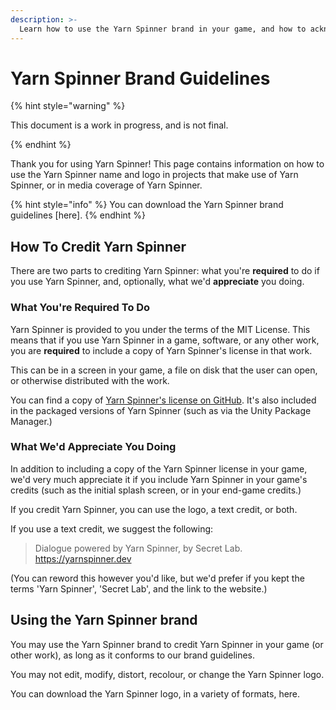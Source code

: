 ```yaml
---
description: >-
  Learn how to use the Yarn Spinner brand in your game, and how to acknowledge your use of Yarn Spinner.
---
```


# Yarn Spinner Brand Guidelines

{% hint style="warning" %}

This document is a work in progress, and is not final.

{% endhint %}

Thank you for using Yarn Spinner! This page contains information on how to use the Yarn Spinner name and logo in projects that make use of Yarn Spinner, or in media coverage of Yarn Spinner.

{% hint style="info" %}
You can download the Yarn Spinner brand guidelines [here].
{% endhint %}

## How To Credit Yarn Spinner

There are two parts to crediting Yarn Spinner: what you're **required** to do if you use Yarn Spinner, and, optionally, what we'd **appreciate** you doing.

### What You're Required To Do

Yarn Spinner is provided to you under the terms of the MIT License. This means that if you use Yarn Spinner in a game, software, or any other work, you are **required** to include a copy of Yarn Spinner's license in that work. 

This can be in a screen in your game, a file on disk that the user can open, or otherwise distributed with the work.

You can find a copy of [Yarn Spinner's license on GitHub](https://github.com/YarnSpinnerTool/YarnSpinner/blob/main/LICENSE.md). It's also included in the packaged versions of Yarn Spinner (such as via the Unity Package Manager.)

### What We'd Appreciate You Doing

In addition to including a copy of the Yarn Spinner license in your game, we'd very much appreciate it if you include Yarn Spinner in your game's credits (such as the initial splash screen, or in your end-game credits.)

If you credit Yarn Spinner, you can use the logo, a text credit, or both.

If you use a text credit, we suggest the following:

> Dialogue powered by Yarn Spinner, by Secret Lab. https://yarnspinner.dev

(You can reword this however you'd like, but we'd prefer if you kept the terms 'Yarn Spinner', 'Secret Lab', and the link to the website.)

## Using the Yarn Spinner brand

You may use the Yarn Spinner brand to credit Yarn Spinner in your game (or other work), as long as it conforms to our brand guidelines. 

You may not edit, modify, distort, recolour, or change the Yarn Spinner logo.

You can download the Yarn Spinner logo, in a variety of formats, here.

